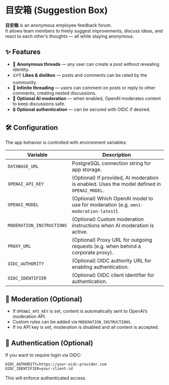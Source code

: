 # 目安箱 (Suggestion Box)

**目安箱** is an anonymous employee feedback forum.  
It allows team members to freely suggest improvements, discuss ideas, and react to each other’s thoughts — all while staying anonymous.

## ✨ Features

- 📝 **Anonymous threads** — any user can create a post without revealing identity.
- 👍👎 **Likes & dislikes** — posts and comments can be rated by the community.
- 💬 **Infinite threading** — users can comment on posts or reply to other comments, creating nested discussions.
- 🤖 **Optional AI moderation** — when enabled, OpenAI moderates content to keep discussions safe.
- 🔒 **Optional authentication** — can be secured with OIDC if desired.

## 🛠️ Configuration

The app behavior is controlled with environment variables:

| Variable                  | Description                                                                                 |
| ------------------------- | ------------------------------------------------------------------------------------------- |
| `DATABASE_URL`            | PostgreSQL connection string for app storage.                                               |
| `OPENAI_API_KEY`          | (Optional) If provided, AI moderation is enabled. Uses the model defined in `OPENAI_MODEL`. |
| `OPENAI_MODEL`            | (Optional) Which OpenAI model to use for moderation (e.g. `omni-moderation-latest`).        |
| `MODERATION_INSTRUCTIONS` | (Optional) Custom moderation instructions when AI moderation is active.                     |
| `PROXY_URL`               | (Optional) Proxy URL for outgoing requests (e.g. when behind a corporate proxy).            |
| `OIDC_AUTHORITY`          | (Optional) OIDC authority URL for enabling authentication.                                  |
| `OIDC_IDENTIFIER`         | (Optional) OIDC client identifier for authentication.                                       |

## 🧩 Moderation (Optional)

- If `OPENAI_API_KEY` is set, content is automatically sent to OpenAI’s moderation API.
- Custom rules can be added via `MODERATION_INSTRUCTIONS`.
- If no API key is set, moderation is disabled and all content is accepted.

## 🔐 Authentication (Optional)

If you want to require login via OIDC:

```env
OIDC_AUTHORITY=https://your-oidc-provider.com
OIDC_IDENTIFIER=your-client-id
```

This will enforce authenticated access.
